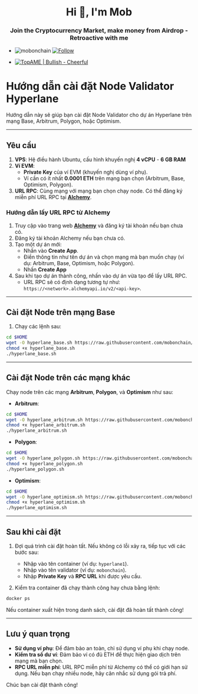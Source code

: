 <h1 align="center">Hi 👋, I'm Mob</h1>
<h3 align="center">Join the Cryptocurrency Market, make money from Airdrop - Retroactive with me</h3>

- <p align="left"> <img src="https://komarev.com/ghpvc/?username=mobonchain&label=Profile%20views&color=0e75b6&style=flat" alt="mobonchain" /> <a href="https://github.com/mobonchain"> <img src="https://img.shields.io/github/followers/mobonchain?label=Follow&style=social" alt="Follow" /> </a> </p>

- [![TopAME | Bullish - Cheerful](https://img.shields.io/badge/TopAME%20|%20Bullish-Cheerful-blue?logo=telegram&style=flat)](https://t.me/xTopAME)

# Hướng dẫn cài đặt Node Validator Hyperlane

Hướng dẫn này sẽ giúp bạn cài đặt Node Validator cho dự án Hyperlane trên mạng Base, Arbitrum, Polygon, hoặc Optimism.

---

## Yêu cầu

1. **VPS**: Hệ điều hành Ubuntu, cấu hình khuyến nghị **4 vCPU** - **6 GB RAM**
2. **Ví EVM**:
   - **Private Key** của ví EVM (khuyến nghị dùng ví phụ).
   - Ví cần có ít nhất **0.0001 ETH** trên mạng bạn chọn (Arbitrum, Base, Optimism, Polygon).
3. **URL RPC**: Cùng mạng với mạng bạn chọn chạy node. Có thể đăng ký miễn phí URL RPC tại **[Alchemy](https://alchemy.com/)**.

### Hướng dẫn lấy URL RPC từ Alchemy

1. Truy cập vào trang web **[Alchemy](https://alchemy.com/)** và đăng ký tài khoản nếu bạn chưa có.
2. Đăng ký tài khoản Alchemy nếu bạn chưa có.
3. Tạo một dự án mới:
   - Nhấn vào **Create App**.
   - Điền thông tin như tên dự án và chọn mạng mà bạn muốn chạy (ví dụ: Arbitrum, Base, Optimism, hoặc Polygon).
   - Nhấn **Create App**
4. Sau khi tạo dự án thành công, nhấn vào dự án vừa tạo để lấy URL RPC.
   - URL RPC sẽ có định dạng tương tự như: `https://<network>.alchemyapi.io/v2/<api-key>`.

---

## Cài đặt Node trên mạng Base

1. Chạy các lệnh sau:

```bash
cd $HOME
wget -O hyperlane_base.sh https://raw.githubusercontent.com/mobonchain/Hyperlane/refs/heads/main/hyperlane_base.sh
chmod +x hyperlane_base.sh
./hyperlane_base.sh
```

---

## Cài đặt Node trên các mạng khác

Chạy node trên các mạng **Arbitrum**, **Polygon**, và **Optimism** như sau:

- **Arbitrum**:

```bash
cd $HOME
wget -O hyperlane_arbitrum.sh https://raw.githubusercontent.com/mobonchain/Hyperlane/refs/heads/main/hyperlane_arbitrum.sh
chmod +x hyperlane_arbitrum.sh
./hyperlane_arbitrum.sh
```

- **Polygon**:

```bash
cd $HOME
wget -O hyperlane_polygon.sh https://raw.githubusercontent.com/mobonchain/Hyperlane/refs/heads/main/hyperlane_polygon.sh
chmod +x hyperlane_polygon.sh
./hyperlane_polygon.sh
```

- **Optimism**:

```bash
cd $HOME
wget -O hyperlane_optimism.sh https://raw.githubusercontent.com/mobonchain/Hyperlane/refs/heads/main/hyperlane_optimism.sh
chmod +x hyperlane_optimism.sh
./hyperlane_optimism.sh
```

---

## Sau khi cài đặt

1. Đợi quá trình cài đặt hoàn tất. Nếu không có lỗi xảy ra, tiếp tục với các bước sau:
   - Nhập vào tên container (ví dụ: `hyperlane1`).
   - Nhập vào tên validator (ví dụ: `mobonchain`).
   - Nhập **Private Key** và **RPC URL** khi được yêu cầu.

2. Kiểm tra container đã chạy thành công hay chưa bằng lệnh:

```bash
docker ps
```

Nếu container xuất hiện trong danh sách, cài đặt đã hoàn tất thành công!

---

## Lưu ý quan trọng

- **Sử dụng ví phụ**: Để đảm bảo an toàn, chỉ sử dụng ví phụ khi chạy node.
- **Kiểm tra số dư ví**: Đảm bảo ví có đủ ETH để thực hiện giao dịch trên mạng mà bạn chọn.
- **RPC URL miễn phí**: URL RPC miễn phí từ Alchemy có thể có giới hạn sử dụng. Nếu bạn chạy nhiều node, hãy cân nhắc sử dụng gói trả phí.

Chúc bạn cài đặt thành công!
